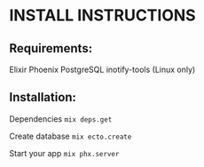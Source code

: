 # INSTALL INSTRUCTIONS

## Requirements:
Elixir
Phoenix
PostgreSQL
inotify-tools (Linux only)

## Installation:
Dependencies
`mix deps.get`

Create database
`mix ecto.create`

Start your app
`mix phx.server`
